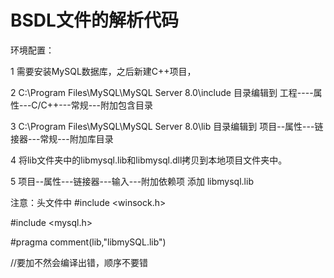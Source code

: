 # BSDL文件的解析代码
环境配置：

1
需要安装MySQL数据库，之后新建C++项目，

2
C:\Program Files\MySQL\MySQL Server 8.0\include 目录编辑到      工程----属性---C/C++---常规---附加包含目录

3 
C:\Program Files\MySQL\MySQL Server 8.0\lib 目录编辑到   项目--属性---链接器---常规---附加库目录

4 将lib文件夹中的libmysql.lib和libmysql.dll拷贝到本地项目文件夹中。


5   项目--属性---链接器---输入---附加依赖项 添加 libmysql.lib



注意：头文件中
#include <winsock.h>


#include <mysql.h>


#pragma comment(lib,"libmySQL.lib") 

//要加不然会编译出错，顺序不要错
